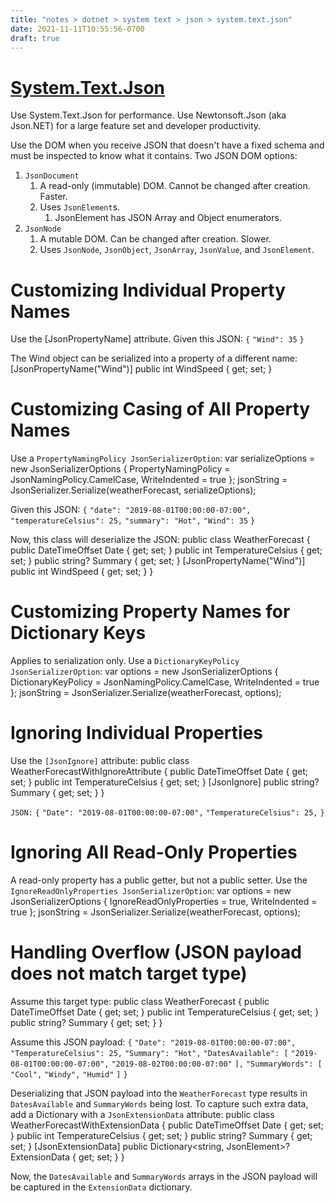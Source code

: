 ```yaml
---
title: "notes > dotnet > system text > json > system.text.json"
date: 2021-11-11T10:55:56-0700
draft: true
---
```

# [System.Text.Json](https://docs.microsoft.com/en-us/dotnet/api/system.text.json?view=net-6.0)
Use System.Text.Json for performance.
Use Newtonsoft.Json (aka Json.NET) for a large feature set and developer productivity.

Use the DOM when you receive JSON that doesn't have a fixed schema and must be inspected to know what it contains.
Two JSON DOM options:
1.  `JsonDocument`
    1.  A read-only (immutable) DOM. Cannot be changed after creation. Faster.
    2.  Uses `JsonElement`s.
        1.  JsonElement has JSON Array and Object enumerators.
2.  `JsonNode`
    1.  A mutable DOM. Can be changed after creation. Slower.
    2.  Uses `JsonNode`, `JsonObject`, `JsonArray`, `JsonValue`, and `JsonElement`.

# Customizing Individual Property Names
Use the [JsonPropertyName] attribute.
Given this JSON:
`{`
`"Wind": 35`
`}`

The Wind object can be serialized into a property of a different name:
[JsonPropertyName("Wind")]
public int WindSpeed { get; set; }

# Customizing Casing of All Property Names
Use a `PropertyNamingPolicy JsonSerializerOption`:
var serializeOptions = new JsonSerializerOptions
{
PropertyNamingPolicy = JsonNamingPolicy.CamelCase,
WriteIndented = true
};
jsonString = JsonSerializer.Serialize(weatherForecast, serializeOptions);

Given this JSON:
`{`
`"date": "2019-08-01T00:00:00-07:00",`
`"temperatureCelsius": 25,`
`"summary": "Hot",`
`"Wind": 35`
`}`

Now, this class will deserialize the JSON:
public class WeatherForecast
{
public DateTimeOffset Date { get; set; }
public int TemperatureCelsius { get; set; }
public string? Summary { get; set; }
[JsonPropertyName("Wind")]
public int WindSpeed { get; set; }
}

# Customizing Property Names for Dictionary Keys
Applies to serialization only.
Use a `DictionaryKeyPolicy JsonSerializerOption`:
var options = new JsonSerializerOptions
{
DictionaryKeyPolicy = JsonNamingPolicy.CamelCase,
WriteIndented = true
};
jsonString = JsonSerializer.Serialize(weatherForecast, options);

# Ignoring Individual Properties
Use the `[JsonIgnore]` attribute:
public class WeatherForecastWithIgnoreAttribute
{
public DateTimeOffset Date { get; set; }
public int TemperatureCelsius { get; set; }
[JsonIgnore]
public string? Summary { get; set; }
}

`JSON:`
`{`
`"Date": "2019-08-01T00:00:00-07:00",`
`"TemperatureCelsius": 25,`
`}`

# Ignoring All Read-Only Properties
A read-only property has a public getter, but not a public setter.
Use the `IgnoreReadOnlyProperties JsonSerializerOption`:
var options = new JsonSerializerOptions
{
IgnoreReadOnlyProperties = true,
WriteIndented = true
};
jsonString = JsonSerializer.Serialize(weatherForecast, options);

# Handling Overflow (JSON payload does not match target type)
Assume this target type:
public class WeatherForecast
{
public DateTimeOffset Date { get; set; }
public int TemperatureCelsius { get; set; }
public string? Summary { get; set; }
}

Assume this JSON payload:
`{`
`"Date": "2019-08-01T00:00:00-07:00",`
`"TemperatureCelsius": 25,`
`"Summary": "Hot",`
`"DatesAvailable": [`
`"2019-08-01T00:00:00-07:00",`
`"2019-08-02T00:00:00-07:00"`
`],`
`"SummaryWords": [`
`"Cool",`
`"Windy",`
`"Humid"`
`]`
`}`

Deserializing that JSON payload into the `WeatherForecast` type results in `DatesAvailable` and `SummaryWords` being lost. To capture such extra data, add a Dictionary with a `JsonExtensionData` attribute:
public class WeatherForecastWithExtensionData
{
public DateTimeOffset Date { get; set; }
public int TemperatureCelsius { get; set; }
public string? Summary { get; set; }
[JsonExtensionData]
public Dictionary<string, JsonElement>? ExtensionData { get; set; }
}

Now, the `DatesAvailable` and `SummaryWords` arrays in the JSON payload will be captured in the `ExtensionData` dictionary.